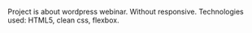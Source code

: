 Project is about wordpress webinar. Without responsive.
Technologies used: HTML5, clean css, flexbox.
